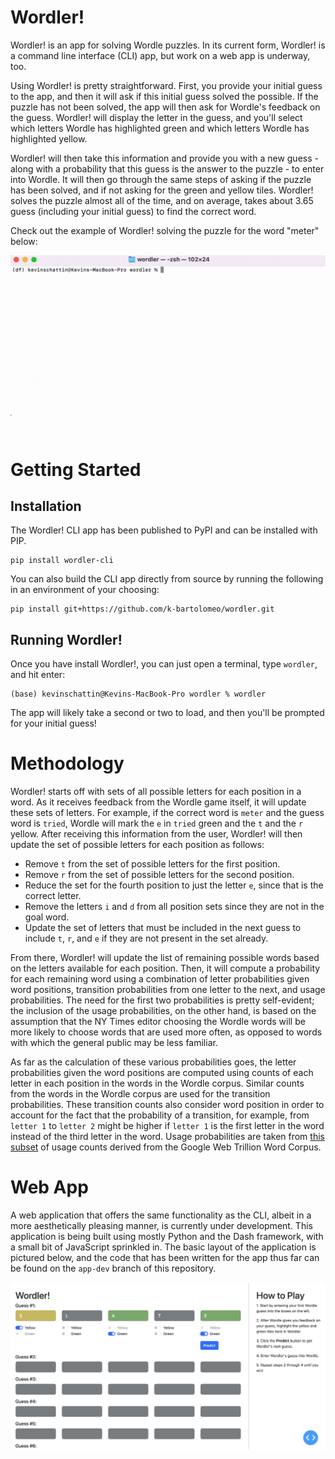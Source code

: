 # Wordler!
Wordler! is an app for solving Wordle puzzles. In its current form, Wordler! is a 
command line interface (CLI) app, but work on a web app is underway, too. 

Using Wordler! is pretty straightforward. First, you provide your initial guess to the
app, and then it will ask if this initial guess solved the possible. If the puzzle has 
not been solved, the app will then ask for Wordle's feedback on the guess. Wordler! 
will display the letter in the guess, and you'll select which letters Wordle has 
highlighted green and which letters Wordle has highlighted yellow. 

Wordler! will then take this information and provide you with a new guess - along with 
a probability that this guess is the answer to the puzzle - to enter into Wordle. It 
will then go through the same steps of asking if the puzzle has been solved, and if 
not asking for the green and yellow tiles. Wordler! solves the puzzle almost all of 
the time, and on average, takes about 3.65 guess (including your initial guess) to find 
the correct word.

Check out the example of Wordler! solving the puzzle for the word "meter" below:

![](assets/Wordler!.gif)

# Getting Started
## Installation
The Wordler! CLI app has been published to PyPI and can be installed with PIP. 
```
pip install wordler-cli
```

You can also build the CLI app directly from source by running the following in an 
environment of your choosing:
```
pip install git+https://github.com/k-bartolomeo/wordler.git
```

## Running Wordler!
Once you have install Wordler!, you can just open a terminal, type `wordler`, and hit 
enter:

```
(base) kevinschattin@Kevins-MacBook-Pro wordler % wordler
```

The app will likely take a second or two to load, and then you'll be prompted for your 
initial guess!

# Methodology
Wordler! starts off with sets of all possible letters for each position in a word. As
it receives feedback from the Wordle game itself, it will update these sets of letters. 
For example, if the correct word is `meter` and the guess word is `tried`, Wordle will 
mark the `e` in `tried` green and the `t` and the `r` yellow. After receiving this 
information from the user, Wordler! will then update the set of possible letters for 
each position as follows:
- Remove `t` from the set of possible letters for the first position.
- Remove `r` from the set of possible letters for the second position.
- Reduce the set for the fourth position to just the letter `e`, since that is the 
correct letter.
- Remove the letters `i` and `d` from all position sets since they are not in the 
goal word.
- Update the set of letters that must be included in the next guess to include `t`, 
`r`, and `e` if they are not present in the set already.

From there, Wordler! will update the list of remaining possible words based on the 
letters available for each position. Then, it will compute a probability for each 
remaining word using a combination of letter probabilities given word positions, 
transition probabilities from one letter to the next, and usage probabilities. The 
need for the first two probabilities is pretty self-evident; the inclusion of the 
usage probabilities, on the other hand, is based on the assumption that the NY Times 
editor choosing the Wordle words will be more likely to choose words that are used 
more often, as opposed to words with which the general public may be less familiar.

As far as the calculation of these various probabilities goes, the letter probabilities 
given the word positions are computed using counts of each letter in each position in 
the words in the Wordle corpus. Similar counts from the words in the Wordle corpus are 
used for the transition probabilities. These transition counts also consider word 
position in order to account for the fact that the probability of a transition, for 
example, from `letter 1` to `letter 2` might be higher if `letter 1` is the first letter
in the word instead of the third letter in the word. Usage probabilities are taken from 
[this subset](https://www.kaggle.com/datasets/rtatman/english-word-frequency) of usage 
counts derived from the Google Web Trillion Word Corpus.

# Web App
A web application that offers the same functionality as the CLI, albeit in a more 
aesthetically pleasing manner, is currently under development. This application is being 
built using mostly Python and the Dash framework, with a small bit of JavaScript sprinkled
in. The basic layout of the application is pictured below, and the code that has been 
written for the app thus far can be found on the `app-dev` branch of this repository.

![](<assets/Wordler! App.png>)